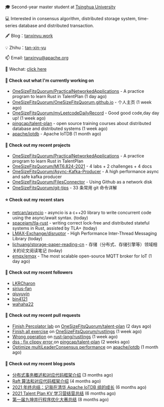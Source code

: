 🎓 Second-year master student at [Tsinghua University](https://www.tsinghua.edu.cn/)

💻 Interested in consensus algorithm, distributed storage system, time-series database and distributed transaction.

🖋 Blog：[tanxinyu.work](https://tanxinyu.work)

💡 Zhihu：[tan-xin-yu](https://www.zhihu.com/people/tan-xin-yu-22)

📫 Email: [tanxinyu@apache.org](mailto:tanxinyu@apache.org)

💬 Wechat: [click here](https://github.com/LebronAl/LebronAl/issues/1)

#### 👷 Check out what I'm currently working on

- [OneSizeFitsQuorum/PracticalNetworkedApplications](https://github.com/OneSizeFitsQuorum/PracticalNetworkedApplications) - A practice program to learn Rust in TalentPlan (1 day ago)
- [OneSizeFitsQuorum/OneSizeFitsQuorum.github.io](https://github.com/OneSizeFitsQuorum/OneSizeFitsQuorum.github.io) - 个人主页 (1 week ago)
- [OneSizeFitsQuorum/myLeetcodeDailyRecord](https://github.com/OneSizeFitsQuorum/myLeetcodeDailyRecord) - Good good code,day day up! (1 week ago)
- [pingcap/talent-plan](https://github.com/pingcap/talent-plan) - open source training courses about distributed database and distributed systems (1 week ago)
- [apache/iotdb](https://github.com/apache/iotdb) - Apache IoTDB (1 month ago)

#### 🌱 Check out my recent projects

- [OneSizeFitsQuorum/PracticalNetworkedApplications](https://github.com/OneSizeFitsQuorum/PracticalNetworkedApplications) - A practice program to learn Rust in TalentPlan
- [OneSizeFitsQuorum/MIT6.824-2021](https://github.com/OneSizeFitsQuorum/MIT6.824-2021) - 4 labs &#43; 2 challenges &#43; 4 docs
- [OneSizeFitsQuorum/Async-Kafka-Producer](https://github.com/OneSizeFitsQuorum/Async-Kafka-Producer) - A high performance async and safe kafka producer
- [OneSizeFitsQuorum/FilesConnector](https://github.com/OneSizeFitsQuorum/FilesConnector) - Using Github as a network disk
- [OneSizeFitsQuorum/git-tips](https://github.com/OneSizeFitsQuorum/git-tips) - 33 条常用 git 命令详解

#### ⭐ Check out my recent stars

- [netcan/asyncio](https://github.com/netcan/asyncio) - asyncio is a c&#43;&#43;20 library to write concurrent code using the async/await syntax. (today)
- [spacejam/tla-rust](https://github.com/spacejam/tla-rust) - writing correct lock-free and distributed stateful systems in Rust, assisted by TLA&#43; (today)
- [LMAX-Exchange/disruptor](https://github.com/LMAX-Exchange/disruptor) - High Performance Inter-Thread Messaging Library (today)
- [lichuang/storage-paper-reading-cn](https://github.com/lichuang/storage-paper-reading-cn) - 存储（分布式、存储引擎等）领域相关的论文阅读笔记 (today)
- [emqx/emqx](https://github.com/emqx/emqx) - The most scalable open-source MQTT broker for IoT (1 day ago)

#### 👯 Check out my recent followers

- [LKRCharon](https://github.com/LKRCharon)
- [sirius-fan](https://github.com/sirius-fan)
- [qiuyuyin](https://github.com/qiuyuyin)
- [bin4121](https://github.com/bin4121)
- [wahaha22](https://github.com/wahaha22)

#### 🔨 Check out my recent pull requests

- [Finish Percolator lab](https://github.com/OneSizeFitsQuorum/talent-plan/pull/1) on [OneSizeFitsQuorum/talent-plan](https://github.com/OneSizeFitsQuorum/talent-plan) (2 days ago)
- [Finish all exercise](https://github.com/OneSizeFitsQuorum/rustlings/pull/1) on [OneSizeFitsQuorum/rustlings](https://github.com/OneSizeFitsQuorum/rustlings) (1 week ago)
- [Wrong operation](https://github.com/rust-lang/rustlings/pull/1090) on [rust-lang/rustlings](https://github.com/rust-lang/rustlings) (1 week ago)
- [dss : fix clippy error ](https://github.com/pingcap/talent-plan/pull/447) on [pingcap/talent-plan](https://github.com/pingcap/talent-plan) (2 weeks ago)
- [Optimize multiLeaderConsensus performance](https://github.com/apache/iotdb/pull/6413) on [apache/iotdb](https://github.com/apache/iotdb) (1 month ago)

#### 📜 Check out my recent blog posts

- [分布式事务概述和对应代码框架介绍](https://tanxinyu.work/talent-plan-transaction-talk/) (3 months ago)
- [Raft 算法和对应代码框架介绍](https://tanxinyu.work/talent-plan-raft-talk/) (4 months ago)
- [2021 年终总结：记我在清华 Apache IoTDB 组的成长](https://tanxinyu.work/2021-annual-summary/) (6 months ago)
- [2021 Talent Plan KV 学习营结营总结](https://tanxinyu.work/tinykv/) (6 months ago)
- [第一届九坤并行程序优化大赛总结](https://tanxinyu.work/jiu-kun-parallel-program-optimization-contest/) (8 months ago)
